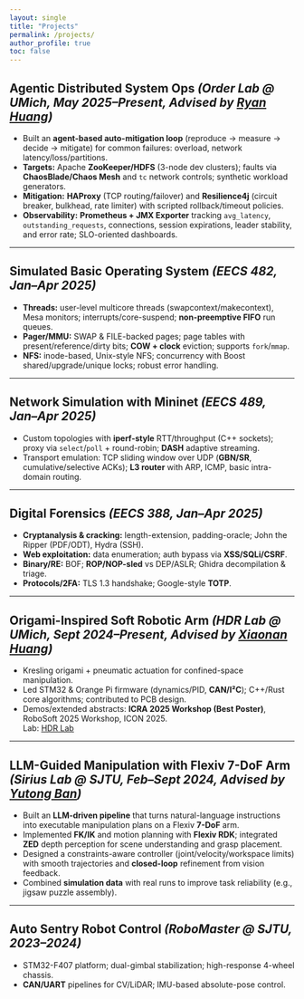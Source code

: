 ```yaml
---
layout: single
title: "Projects"
permalink: /projects/
author_profile: true
toc: false
---
```


## Agentic Distributed System Ops *(Order Lab @ UMich, May 2025–Present, Advised by [Ryan Huang](https://web.eecs.umich.edu/~ryanph/))*
- Built an **agent-based auto-mitigation loop** (reproduce → measure → decide → mitigate) for common failures: overload, network latency/loss/partitions.
- **Targets:** Apache **ZooKeeper/HDFS** (3-node dev clusters); faults via **ChaosBlade/Chaos Mesh** and `tc` network controls; synthetic workload generators.
- **Mitigation:** **HAProxy** (TCP routing/failover) and **Resilience4j** (circuit breaker, bulkhead, rate limiter) with scripted rollback/timeout policies.
- **Observability:** **Prometheus + JMX Exporter** tracking `avg_latency`, `outstanding_requests`, connections, session expirations, leader stability, and error rate; SLO-oriented dashboards.

---

## Simulated Basic Operating System *(EECS 482, Jan–Apr 2025)*
- **Threads:** user-level multicore threads (swapcontext/makecontext), Mesa monitors; interrupts/core-suspend; **non-preemptive FIFO** run queues.
- **Pager/MMU:** SWAP & FILE-backed pages; page tables with present/reference/dirty bits; **COW + clock** eviction; supports `fork`/`mmap`.
- **NFS:** inode-based, Unix-style NFS; concurrency with Boost shared/upgrade/unique locks; robust error handling.

---

## Network Simulation with Mininet *(EECS 489, Jan–Apr 2025)*
- Custom topologies with **iperf-style** RTT/throughput (C++ sockets); proxy via `select`/`poll` + round-robin; **DASH** adaptive streaming.
- Transport emulation: TCP sliding window over UDP (**GBN/SR**, cumulative/selective ACKs); **L3 router** with ARP, ICMP, basic intra-domain routing.

---

## Digital Forensics *(EECS 388, Jan–Apr 2025)*
- **Cryptanalysis & cracking:** length-extension, padding-oracle; John the Ripper (PDF/ODT), Hydra (SSH).
- **Web exploitation:** data enumeration; auth bypass via **XSS/SQLi/CSRF**.
- **Binary/RE:** BOF; **ROP/NOP-sled** vs DEP/ASLR; Ghidra decompilation & triage.
- **Protocols/2FA:** TLS 1.3 handshake; Google-style **TOTP**.

---

## Origami-Inspired Soft Robotic Arm *(HDR Lab @ UMich, Sept 2024–Present, Advised by [Xiaonan Huang](https://soft.robotics.umich.edu/))*
- Kresling origami + pneumatic actuation for confined-space manipulation.
- Led STM32 & Orange Pi firmware (dynamics/PID, **CAN/I²C**); C++/Rust core algorithms; contributed to PCB design.
- Demos/extended abstracts: **ICRA 2025 Workshop (Best Poster)**, RoboSoft 2025 Workshop, ICON 2025.  
  Lab: [HDR Lab](https://soft.robotics.umich.edu/)

---

## LLM-Guided Manipulation with Flexiv 7-DoF Arm *(Sirius Lab @ SJTU, Feb–Sept 2024, Advised by [Yutong Ban](https://people.csail.mit.edu/yban/))*
- Built an **LLM-driven pipeline** that turns natural-language instructions into executable manipulation plans on a Flexiv **7-DoF** arm.
- Implemented **FK/IK** and motion planning with **Flexiv RDK**; integrated **ZED** depth perception for scene understanding and grasp placement.
- Designed a constraints-aware controller (joint/velocity/workspace limits) with smooth trajectories and **closed-loop** refinement from vision feedback.
- Combined **simulation data** with real runs to improve task reliability (e.g., jigsaw puzzle assembly).
  
---

## Auto Sentry Robot Control *(RoboMaster @ SJTU, 2023–2024)*
- STM32-F407 platform; dual-gimbal stabilization; high-response 4-wheel chassis.
- **CAN/UART** pipelines for CV/LiDAR; IMU-based absolute-pose control.